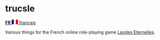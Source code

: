 # trucsle

[**FR** <img src="fr.svg" width=20> français</img>](README.fr.md)

Various things for the French online role-playing game [Landes Eternelles](http://www.landes-eternelles.com/).
